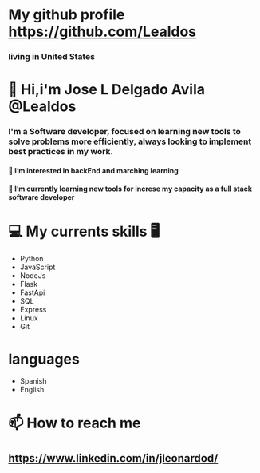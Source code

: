 
# My github profile  https://github.com/Lealdos
### living in United States 
# 👋 Hi,i'm Jose L Delgado Avila @Lealdos 
###    I'm a Software developer, focused on learning new tools to solve problems more efficiently, always looking to implement best practices in my work.
#### 👀 I’m interested in backEnd and marching learning
#### 🌱 I’m currently learning new tools for increse my capacity as a full stack software developer

# 💻 My currents skills 🖥

* Python
* JavaScript
* NodeJs
* Flask 
* FastApi
* SQL
* Express
* Linux
* Git

# languages 
* Spanish
* English


# 📫 How to reach me 
## https://www.linkedin.com/in/jleonardod/